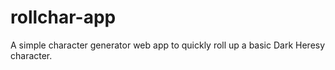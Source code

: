 # rollchar-app
A simple character generator web app to quickly roll up a basic Dark Heresy character.
